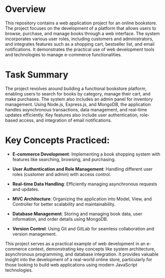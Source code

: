 # Overview

This repository contains a web application project for an online bookstore. The project focuses on the development of a platform that allows users to browse, purchase, and manage books through a web interface. The system incorporates various user roles, including customers and administrators, and integrates features such as a shopping cart, bestseller list, and email notifications. It demonstrates the practical use of web development tools and technologies to manage e-commerce functionalities.

# Task Summary

The project revolves around building a functional bookstore platform, enabling users to search for books by category, manage their cart, and make purchases. The system also includes an admin panel for inventory management. Using Node.js, Express.js, and MongoDB, the application handles asynchronous transactions, data management, and real-time updates efficiently. Key features also include user authentication, role-based access, and integration of email notifications.

# Key Concepts Practiced:

- **E-commerce Development**: Implementing a book shopping system with features like searching, browsing, and purchasing.
  
- **User Authentication and Role Management**: Handling different user roles (customer and admin) with access control.

- **Real-time Data Handling**: Efficiently managing asynchronous requests and updates.

- **MVC Architecture**: Organizing the application into Model, View, and Controller for better scalability and maintainability.

- **Database Management**: Storing and managing book data, user information, and order details using MongoDB.

- **Version Control**: Using Git and GitLab for seamless collaboration and version management.

This project serves as a practical example of web development in an e-commerce context, demonstrating key concepts like system architecture, asynchronous programming, and database integration. It provides valuable insight into the development of a real-world online store, particularly for those looking to build web applications using modern JavaScript technologies.
